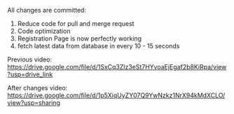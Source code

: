 All changes are committed:

1. Reduce code for pull and merge request
2. Code optimization
3. Registration Page is now perfectly working
4. fetch latest data from database in every 10 - 15 seconds

Previous video: https://drive.google.com/file/d/1SxCq3Zlz3eSt7HYvoaEjEgaf2b8KiRpa/view?usp=drive_link

After changes video: https://drive.google.com/file/d/1p5XiqUyZY07Q9YwNzkz1NrX94kMdXCLO/view?usp=sharing
